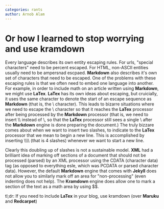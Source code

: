 ```yaml
---
categories: rants
author: Arnob Alam
---
```


# Or how I learned to stop worrying and use kramdown

Every language describes its own entity escaping rules. For urls, "special characters" need to be percent escaped.  For HTML, non-ASCII entities usually need to be ampersnad escpaed.  __Markdown__ also describes it's own set of characters that need to be escaped.  One of the problems with these escaping rules is that we often need to embed one language into another.  For example, in order to include math on an article written using __Markdown__, we might use __LaTex__.  __LaTex__ has its own ideas about escaping, but cruicially, it uses the same character to denote the start of an escape sequence as __Markdown__ (that is, the \\ character).  This leads to bizarre situations where we need to escape the \\ character so that it reaches the __LaTex__ processor after being processed by the __Markdown__ processor (that is, we need to insert \\\\ instead of \\, so that the __LaTex__ processor still sees a single \\ after the __Markdown__ engine is done preparing the document.)  The truly bizzare comes about when we want to insert two slashes, to indicate to the __LaTex__ processor that we mean to begin a new line.  This is accomplished by inserting \\\\\\\\ (that is 4 slashes) whenever we want to start a new line.


Clearly this doubling up of slashes is not a sustainable model.  __XML__ had a brilliant idea of marking off sections of a document that should not be processed (parsed) by an XML processor using the CDATA (character data) tag (as opposed to everything esle, which was PCDATA or parsed character data).  However, the default __Markdown__ engine that comes with __Jekyll__ does not allow you to similarly mark off an area for "non-processing" (even indenting does not help). The __Kramdown__ engine does allow one to mark a section of the text as a math area by using \$\$.

tl;dr: If you need to include __LaTex__ in your blog, use kramdown (over __Maruku__ and __Redcarpet__)